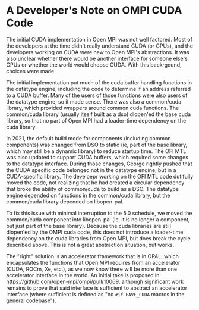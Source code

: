 # A Developer's Note on OMPI CUDA Code

The initial CUDA implementation in Open MPI was not well factored.
Most of the developers at the time didn't really understand CUDA (or
GPUs), and the developers working on CUDA were new to Open MPI's
abstractions.  It was also unclear whether there would be another
interface for someone else's GPUs or whether the world would choose
CUDA.  With this backrgound, choices were made.

The initial implementation put much of the cuda buffer handling
functions in the datatype engine, including the code to determine if
an address referred to a CUDA buffer.  Many of the users of those
functions were also users of the datatype engine, so it made sense.
There was also a common/cuda library, which provided wrappers around
common cuda functions.  The common/cuda library (usually itself
built as a dso) dlopen'ed the base cuda library, so that no part of
Open MPI had a loader-time dependency on the cuda library.

In 2021, the default build mode for components (including common
components) was changed from DSO to static (ie, part of the base
library, which may still be a dynamic library) to reduce startup
time.  The OFI MTL was also updated to support CUDA buffers, which
required some changes to the datatype interface.  During those
changes, George rightly pushed that the CUDA specific code belonged
not in the datatype engine, but in a CUDA-specific library.  The
develoepr working on the OFI MTL code dutifully moved the code, not
realizing that he had created a circular dependency that broke the
ability of common/cuda to build as a DSO.  The datatype engine
depended on functions in the common/cuda library, but the common/cuda
library depended on libopen-pal.

To fix this issue with minimal interruption to the 5.0 schedule, we
moved the common/cuda component into libopen-pal (ie, it is no longer
a component, but just part of the base library).  Because the cuda
libraries are still dlopen'ed by the OMPI cuda code, this does not
introduce a loader-time dependency on the cuda libraries from Open
MPI, but does break the cycle described above.  This is not a great
abstraction situation, but works.

The "right" solution is an accelerator framework that is in OPAL,
which encapsulates the functions that Open MPI requires from an
accelerator (CUDA, ROCm, Xe, etc.), as we now know there will be more
than one accelerator interface in the world.  An initial take is
proposed in https://github.com/open-mpi/ompi/pull/10069, although
significant work remains to prove that said interface is sufficient to
abstract an accelerator interface (where sufficient is defined as "no
`#if HAVE_CUDA` macros in the general codebase").
